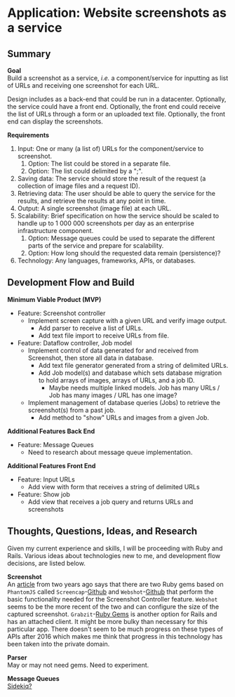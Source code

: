# Application: Website screenshots as a service

## Summary
**Goal**<br>
Build a screenshot as a service, _i.e._ a component/service for inputting as list of URLs and receiving one screenshot for each URL. 

Design includes as a back-end that could be run in a datacenter.  Optionally, the service could have a front end.  Optionally, the front end could receive the list of URLs through a form or an uploaded text file.  Optionally, the front end can display the screenshots.

**Requirements**<br>
1. Input: One or many (a list of) URLs for the component/service to screenshot.
   1. Option: The list could be stored in a separate file.
   2. Option: The list could delimited by a ";".
2. Saving data: The service should store the result of the request (a collection of image files and a request ID).  
3. Retrieving data: The user should be able to query the service for the results, and retrieve the results at any point in time.
4. Output: A single screenshot (image file) at each URL.
5. Scalability: Brief specification on how the service should be scaled to handle up to 1 000 000 screenshots per day as an enterprise infrastructure component.
   1. Option: Message queues could be used to separate the different parts of the service and prepare for scalability.
   2. Option: How long should the requested data remain (persistence)?
6. Technology: Any languages, frameworks, APIs, or databases.

## Development Flow and Build
**Minimum Viable Product (MVP)**<br>
* Feature: Screenshot controller
  * Implement screen capture with a given URL and verify image output.
    * Add parser to receive a list of URLs.
    * Add text file import to receive URLs from file.
* Feature: Dataflow controller, Job model
  * Implement control of data generated for and received from Screenshot, then store all data in database.
    * Add text file generator generated from a string of delimited URLs.
    * Add Job model(s) and database which sets database migration to hold arrays of images, arrays of URLs, and a job ID.
      * Maybe needs multiple linked models.  Job has many URLs / Job has many images / URL has one image?
  * Implement management of database queries (Jobs) to retrieve the screenshot(s) from a past job.
    * Add method to "show" URLs and images from a given Job.

**Additional Features Back End**
* Feature: Message Queues
  * Need to research about message queue implementation.

**Additional Features Front End**
* Feature: Input URLs
  * Add view with form that receives a string of delimited URLs
* Feature: Show job
  * Add view that receives a job query and returns URLs and screenshots

## Thoughts, Questions, Ideas, and Research
Given my current experience and skills, I will be proceeding with Ruby and Rails.  Various ideas about technologies new to me, and development flow decisions, are listed below.

**Screenshot**<br>
An [article](https://redpanthers.co/screenshots-using-ruby/) from two years ago says that there are two Ruby gems based on `PhantomJS` called `Screencap`-[Github](https://github.com/maxwell/screencap) and `Webshot`-[Github](https://github.com/vitalie/webshot) that perform the basic functionality needed for the Screenshot Controller feature.  `Webshot` seems to be the more recent of the two and can configure the size of the captured screenshot.  `Grabzit`-[Ruby Gems](https://rubygems.org/gems/grabzit) is another option for Rails and has an attached client.  It might be more bulky than necessary for this particular app.  There doesn't seem to be much progress on these types of APIs after 2016 which makes me think that progress in this technology has been taken into the private domain.

**Parser**<br>
May or may not need gems.  Need to experiment.

**Message Queues**<br>
[Sidekiq?](https://sidekiq.org/products/pro.html)





